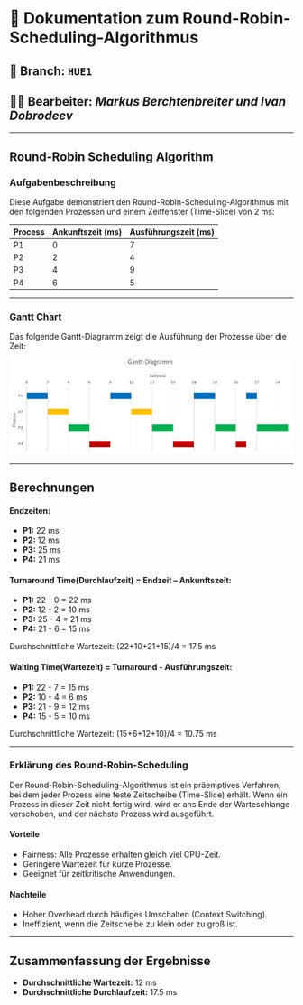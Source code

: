 # 📄 Dokumentation zum Round-Robin-Scheduling-Algorithmus

## 🔀 Branch: `HUE1`

## 🧑‍💻 Bearbeiter: *Markus Berchtenbreiter und Ivan Dobrodeev*

---


## Round-Robin Scheduling Algorithm

### Aufgabenbeschreibung
Diese Aufgabe demonstriert den Round-Robin-Scheduling-Algorithmus mit den folgenden Prozessen und einem Zeitfenster (Time-Slice) von 2 ms:

| Process | 	Ankunftszeit (ms) | Ausführungszeit (ms) |
|---------|--------------------|---------------------|
| P1      | 0                 | 7                   |
| P2      | 2                 | 4                   |
| P3      | 4                 | 9                   |
| P4      | 6                 | 5                   |

---

### Gantt Chart
Das folgende Gantt-Diagramm zeigt die Ausführung der Prozesse über die Zeit:

![Gnatt-Diagramm](ResourceMD/Gantt-Diagramm.png)

---

## Berechnungen

#### Endzeiten:
- **P1:** 22 ms
- **P2:** 12 ms
- **P3:** 25 ms
- **P4:** 21 ms

#### Turnaround Time(Durchlaufzeit) = Endzeit – Ankunftszeit:
- **P1:** 22 - 0 = 22 ms
- **P2:** 12 - 2 = 10 ms
- **P3:** 25 - 4 = 21 ms
- **P4:** 21 - 6 = 15 ms

Durchschnittliche Wartezeit: (22+10+21+15)/4 = 17.5 ms

#### Waiting Time(Wartezeit) = Turnaround - Ausführungszeit:
- **P1:** 22 - 7 = 15 ms
- **P2:** 10 - 4 = 6 ms
- **P3:** 21 - 9 = 12 ms
- **P4:** 15 - 5 = 10 ms

Durchschnittliche Wartezeit: (15+6+12+10)/4 = 10.75 ms

---

### Erklärung des Round-Robin-Scheduling
Der Round-Robin-Scheduling-Algorithmus ist ein präemptives Verfahren, bei dem jeder Prozess eine feste Zeitscheibe (Time-Slice) erhält. Wenn ein Prozess in dieser Zeit nicht fertig wird, wird er ans Ende der Warteschlange verschoben, und der nächste Prozess wird ausgeführt.

#### Vorteile
- Fairness: Alle Prozesse erhalten gleich viel CPU-Zeit.
- Geringere Wartezeit für kurze Prozesse.
- Geeignet für zeitkritische Anwendungen.

#### Nachteile
- Hoher Overhead durch häufiges Umschalten (Context Switching).
- Ineffizient, wenn die Zeitscheibe zu klein oder zu groß ist.

---

## Zusammenfassung der Ergebnisse
- **Durchschnittliche Wartezeit:** 12 ms
- **Durchschnittliche Durchlaufzeit:** 17.5 ms
